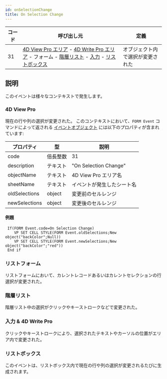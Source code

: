 ```yaml
---
id: onSelectionChange
title: On Selection Change
---
```


| コード | 呼び出し元                                                                                                                                                                                                                                            | 定義               |
| --- | ------------------------------------------------------------------------------------------------------------------------------------------------------------------------------------------------------------------------------------------------ | ---------------- |
| 31  | [4D View Pro エリア](FormObjects/viewProArea_overview.md) - [4D Write Pro エリア](FormObjects/writeProArea_overview) - フォーム - [階層リスト](FormObjects/list_overview.md) - [入力](FormObjects/input_overview.md) - [リストボックス](FormObjects/listbox_overview.md) | オブジェクト内で選択が変更された |


## 説明

このイベントは様々なコンテキストで発生します。


### 4D View Pro
現在の行や列の選択が変更された。 このコンテキストにおいて、`FORM Event` コマンドによって返される [イベントオブジェクト](overview.md#イベントオブジェクト) には以下のプロパティが含まれています:

| プロパティ         | 型      | 説明                    |
| ------------- | ------ | --------------------- |
| code          | 倍長整数   | 31                    |
| description   | テキスト   | "On Selection Change" |
| objectName    | テキスト   | 4D View Pro エリア名      |
| sheetName     | テキスト   | イベントが発生したシート名         |
| oldSelections | object | 変更前のセルレンジ             |
| newSelections | object | 変更後のセルレンジ             |

#### 例題

```4d
 If(FORM Event.code=On Selection Change)
    VP SET CELL STYLE(FORM Event.oldSelections;New object("backColor";Null))
    VP SET CELL STYLE(FORM Event.newSelections;New object("backColor";"red"))
 End if
```

### リストフォーム

リストフォームにおいて、カレントレコードあるいはカレントセレクションの行選択が変更された。


### 階層リスト

階層リスト中の選択がクリックやキーストロークなどで変更された。


### 入力 & 4D Write Pro

クリックやキーストロークにより、選択されたテキストやカーソルの位置がエリア内で変更された。


### リストボックス
このイベントは、リストボックス内で現在の行や列の選択が変更されるたびに生成されます。

